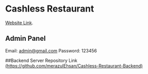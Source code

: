 # Cashless Restaurant

[Website Link](https://cashless-restaurant.web.app/).

## Admin Panel
Email: admin@gmail.com
Password: 123456

##Backend Server Repository Link [(https://github.com/merazulEhsan/Cashless-Restaurant-Backend)](https://github.com/merazulEhsan/Cashless-Restaurant-Backend)
